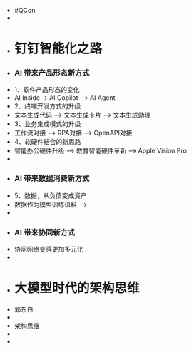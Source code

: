 - #QCon
-
- # 钉钉智能化之路
- ### AI 带来产品形态新方式
- 1、软件产品形态的变化
- AI Inside -> AI Copilot --> AI Agent
- 2、终端开发方式的升级
- 文本生成代码 --> 文本生成卡片  --> 文本生成助理
- 3、业务集成模式的升级
- 工作流对接 --> RPA对接 --> OpenAPI对接
- 4、软硬件结合的新思路
- 智能办公硬件升级 --> 教育智能硬件革新 --> Apple Vision Pro
-
- ### AI 带来数据消费新方式
- 5、数据，从负债变成资产
- 数据作为模型训练语料 -->
-
- ### AI 带来协同新方式
- 协同网络变得更加多元化
-
- # 大模型时代的架构思维
- 郭东白
-
- 架构思维
-
-